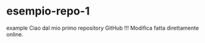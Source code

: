 # esempio-repo-1
example
Ciao dal mio primo repository GitHub !!!
Modifica fatta direttamente online.
